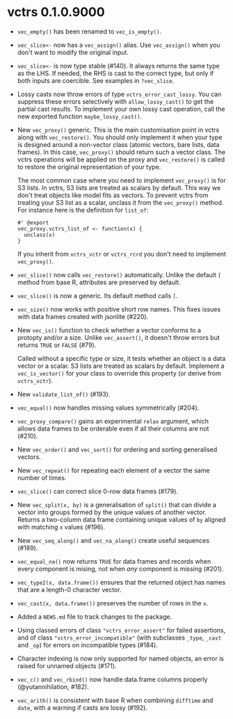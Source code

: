 # vctrs 0.1.0.9000

* `vec_empty()` has been renamed to `vec_is_empty()`.

* `vec_slice<-` now has a `vec_assign()` alias. Use `vec_assign()`
  when you don't want to modify the original input.

* `vec_slice<-` is now type stable (#140). It always returns the same
  type as the LHS. If needed, the RHS is cast to the correct type, but
  only if both inputs are coercible. See examples in `?vec_slice`.

* Lossy casts now throw errors of type `vctrs_error_cast_lossy`.  You
  can suppress these errors selectively with `allow_lossy_cast()` to
  get the partial cast results. To implement your own lossy cast
  operation, call the new exported function `maybe_lossy_cast()`.

* New `vec_proxy()` generic. This is the main customisation point in
  vctrs along with `vec_restore()`. You should only implement it when
  your type is designed around a non-vector class (atomic vectors,
  bare lists, data frames). In this case, `vec_proxy()` should return
  such a vector class. The vctrs operations will be applied on the
  proxy and `vec_restore()` is called to restore the original
  representation of your type.

  The most common case where you need to implement `vec_proxy()` is
  for S3 lists. In vctrs, S3 lists are treated as scalars by
  default. This way we don't treat objects like model fits as
  vectors. To prevent vctrs from treating your S3 list as a scalar,
  unclass it from the `vec_proxy()` method. For instance here is the
  definition for `list_of`:

  ```
  #' @export
  vec_proxy.vctrs_list_of <- function(x) {
    unclass(x)
  }
  ```

  If you inherit from `vctrs_vctr` or `vctrs_rcrd` you don't need to
  implement `vec_proxy()`.

* `vec_slice()` now calls `vec_restore()` automatically. Unlike the
  default `[` method from base R, attributes are preserved by default.

* `vec_slice()` is now a generic. Its default method calls `[`.

* `vec_size()` now works with positive short row names. This fixes
  issues with data frames created with jsonlite (#220).

* New `vec_is()` function to check whether a vector conforms to a
  protopty and/or a size. Unlike `vec_assert()`, it doesn't throw
  errors but returns `TRUE` or `FALSE` (#79).

  Called without a specific type or size, it tests whether an object
  is a data vector or a scalar. S3 lists are treated as scalars by
  default. Implement a `vec_is_vector()` for your class to override
  this property (or derive from `vctrs_vctr`).

* New `validate_list_of()` (#193).

* `vec_equal()` now handles missing values symmetrically (#204).

* `vec_proxy_compare()` gains an experimental `relax` argument, which allows 
  data frames to be orderable even if all their columns are not (#210).

* New `vec_order()` and `vec_sort()` for ordering and sorting generalised 
  vectors.

* New `vec_repeat()` for repeating each element of a vector the same number
  of times.

* `vec_slice()` can correct slice 0-row data frames (#179).

* New `vec_split(x, by)` is a generalisation of `split()` that can divide
  a vector into groups formed by the unique values of another vector. Returns
  a two-column data frame containing unique values of `by` aligned with 
  matching `x` values (#196).

* New `vec_seq_along()` and `vec_na_along()` create useful sequences (#189).

* `vec_equal_na()` now returns `TRUE` for data frames and records when every
  component is mising, not when _any_ component is missing (#201).

* `vec_type2(x, data.frame())` ensures that the returned object has 
  names that are a length-0 character vector.
  
* `vec_cast(x, data.frame())` preserves the number of rows in the `x`.

* Added a `NEWS.md` file to track changes to the package.

* Using classed errors of class `"vctrs_error_assert"` for failed assertions, and of class `"vctrs_error_incompatible"` (with subclasses `_type`, `_cast` and `_op`) for errors on incompatible types (#184).

* Character indexing is now only supported for named objects, an error is raised for unnamed objects (#171).

* `vec_c()` and `vec_rbind()` now handle data.frame columns properly (@yutannihilation, #182).

* `vec_arith()` is consistent with base R when combining `difftime` and `date`, with a warning if casts are lossy (#192).
